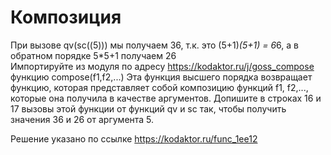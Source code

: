 # Композиция

При вызове qv(sc((5))) мы получаем 36, т.к. это (5+1)*(5+1) = 6*6, а в обратном порядке 5*5+1 получаем 26      
Импортируйте из модуля по адресу https://kodaktor.ru/j/goss_compose функцию compose(f1,f2,...)
Эта функция высшего порядка возвращает функцию, которая представляет собой композицию функций f1, f2,..., которые она получила в качестве аргументов.
Допишите в строках 16 и 17 вызовы этой функции от функций qv и sc так, чтобы получить значения 36 и 26 от аргумента 5.

Решение указано по ссылке https://kodaktor.ru/func_1ee12